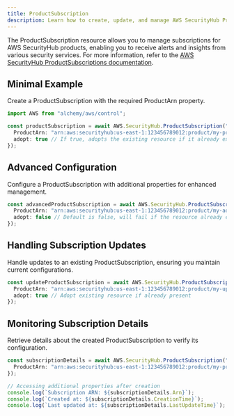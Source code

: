 ```yaml
---
title: ProductSubscription
description: Learn how to create, update, and manage AWS SecurityHub ProductSubscriptions using Alchemy Cloud Control.
---
```


The ProductSubscription resource allows you to manage subscriptions for AWS SecurityHub products, enabling you to receive alerts and insights from various security services. For more information, refer to the [AWS SecurityHub ProductSubscriptions documentation](https://docs.aws.amazon.com/securityhub/latest/userguide/).

## Minimal Example

Create a ProductSubscription with the required ProductArn property.

```ts
import AWS from "alchemy/aws/control";

const productSubscription = await AWS.SecurityHub.ProductSubscription("myProductSubscription", {
  ProductArn: "arn:aws:securityhub:us-east-1:123456789012:product/my-product",
  adopt: true // If true, adopts the existing resource if it already exists
});
```

## Advanced Configuration

Configure a ProductSubscription with additional properties for enhanced management.

```ts
const advancedProductSubscription = await AWS.SecurityHub.ProductSubscription("advancedProductSubscription", {
  ProductArn: "arn:aws:securityhub:us-east-1:123456789012:product/my-advanced-product",
  adopt: false // Default is false, will fail if the resource already exists
});
```

## Handling Subscription Updates

Handle updates to an existing ProductSubscription, ensuring you maintain current configurations.

```ts
const updateProductSubscription = await AWS.SecurityHub.ProductSubscription("updateProductSubscription", {
  ProductArn: "arn:aws:securityhub:us-east-1:123456789012:product/my-updated-product",
  adopt: true // Adopt existing resource if already present
});
```

## Monitoring Subscription Details

Retrieve details about the created ProductSubscription to verify its configuration.

```ts
const subscriptionDetails = await AWS.SecurityHub.ProductSubscription("subscriptionDetails", {
  ProductArn: "arn:aws:securityhub:us-east-1:123456789012:product/my-product"
});

// Accessing additional properties after creation
console.log(`Subscription ARN: ${subscriptionDetails.Arn}`);
console.log(`Created at: ${subscriptionDetails.CreationTime}`);
console.log(`Last updated at: ${subscriptionDetails.LastUpdateTime}`);
```